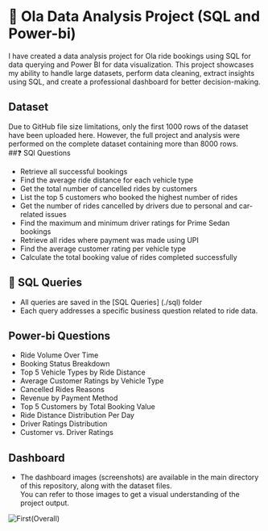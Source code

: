 # 🚕 Ola Data Analysis Project (SQL and Power-bi)
I have created a  data analysis project for Ola ride bookings using SQL for data querying and Power BI for data visualization. This project showcases my ability to handle large datasets, perform data cleaning, extract insights using SQL, and create a professional dashboard for better decision-making.
## Dataset
 Due to GitHub file size limitations, only the first 1000 rows of the dataset have been uploaded here. However, the full project and analysis were performed on the complete dataset containing more than 8000 rows.<br>
##❓ SQl Questions
 - Retrieve all successful bookings<br>
 - Find the average ride distance for each vehicle type<br>
 - Get the total number of cancelled rides by customers<br>
 - List the top 5 customers who booked the highest number of rides<br>
 - Get the number of rides cancelled by drivers due to personal and car-related issues<br>
 - Find the maximum and minimum driver ratings for Prime Sedan bookings<br>
 - Retrieve all rides where payment was made using UPI<br>
 - Find the average customer rating per vehicle type<br>
 - Calculate the total booking value of rides completed successfully<br>

 ## 📁 SQL Queries
 - All queries are saved in the [SQL Queries] (./sql) folder
 - Each query addresses a specific business question related to ride data.
## Power-bi Questions
- Ride Volume Over Time<br>
- Booking Status Breakdown<br>
- Top 5 Vehicle Types by Ride Distance<br>
- Average Customer Ratings by Vehicle Type<br>
- Cancelled Rides Reasons<br>
- Revenue by Payment Method<br>
- Top 5 Customers by Total Booking Value<br>
- Ride Distance Distribution Per Day<br>
- Driver Ratings Distribution<br>
- Customer vs. Driver Ratings
## Dashboard
- The dashboard images (screenshots) are available in the main directory of this repository, along with the dataset files.  
You can refer to those images to get a visual understanding of the project output.<br>

![First(Overall)](https://github.com/user-attachments/assets/f681a7b7-a9ea-4908-b2cf-e6f6b659fd09)


